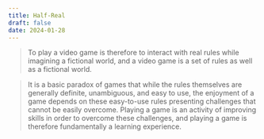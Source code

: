 ```yaml
---
title: Half-Real
draft: false
date: 2024-01-28
---
```


> To play a video game is therefore to interact with real rules while imagining a fictional world, and a video game is a set of rules as well as a fictional world.

> It is a basic paradox of games that while the rules themselves are generally definite, unambiguous, and easy to use, the enjoyment of a game depends on these easy-to-use rules presenting challenges that cannot be easily overcome. Playing a game is an activity of improving skills in order to overcome these challenges, and playing a game is therefore fundamentally a learning experience.